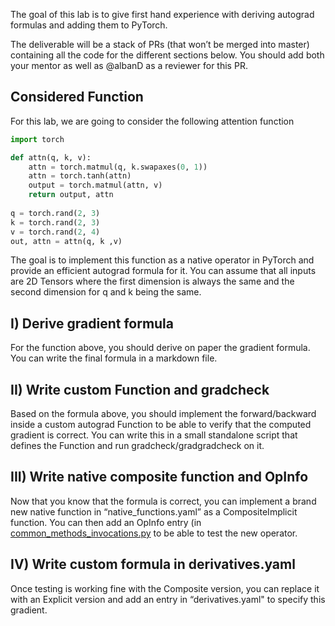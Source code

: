 The goal of this lab is to give first hand experience with deriving autograd formulas and adding them to PyTorch.

The deliverable will be a stack of PRs (that won’t be merged into master) containing all the code for the different sections below.
You should add both your mentor as well as @albanD as a reviewer for this PR.


## Considered Function

For this lab, we are going to consider the following attention function

```py
import torch

def attn(q, k, v):
    attn = torch.matmul(q, k.swapaxes(0, 1))
    attn = torch.tanh(attn)
    output = torch.matmul(attn, v)
    return output, attn
    
q = torch.rand(2, 3)
k = torch.rand(2, 3)
v = torch.rand(2, 4)
out, attn = attn(q, k ,v)
```

The goal is to implement this function as a native operator in PyTorch and provide an efficient autograd formula for it.
You can assume that all inputs are 2D Tensors where the first dimension is always the same and the second dimension for q and k being the same.

## I) Derive gradient formula

For the function above, you should derive on paper the gradient formula.
You can write the final formula in a markdown file.

## II) Write custom Function and gradcheck

Based on the formula above, you should implement the forward/backward inside a custom autograd Function to be able to verify that the computed gradient is correct.
You can write this in a small standalone script that defines the Function and run gradcheck/gradgradcheck on it.

## III) Write native composite function and OpInfo

Now that you know that the formula is correct, you can implement a brand new native function in “native_functions.yaml” as a CompositeImplicit function.
You can then add an OpInfo entry (in [common_methods_invocations.py](torch/testing/_internal/common_methods_invocations.py) to be able to test the new operator.

## IV) Write custom formula in derivatives.yaml

Once testing is working fine with the Composite version, you can replace it with an Explicit version and add an entry in “derivatives.yaml" to specify this gradient.



